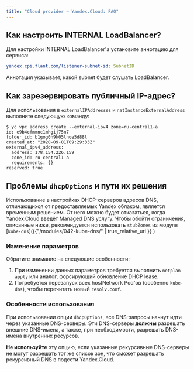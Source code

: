 ```yaml
---
title: "Cloud provider — Yandex.Cloud: FAQ"
---
```


## Как настроить INTERNAL LoadBalancer?

Для настройки INTERNAL LoadBalancer'а установите аннотацию для сервиса:

```yaml
yandex.cpi.flant.com/listener-subnet-id: SubnetID
```

Аннотация указывает, какой subnet будет слушать LoadBalancer.

## Как зарезервировать публичный IP-адрес?

Для использования в `externalIPAddresses` и `natInstanceExternalAddress` выполните следующую команду:

```shell
$ yc vpc address create --external-ipv4 zone=ru-central1-a
id: e9b4cfmmnc1mhgij75n7
folder_id: b1gog0h9k05lhqe5d88l
created_at: "2020-09-01T09:29:33Z"
external_ipv4_address:
  address: 178.154.226.159
  zone_id: ru-central1-a
  requirements: {}
reserved: true
```

## Проблемы `dhcpOptions` и пути их решения

Использование в настройках DHCP-серверов адресов DNS, отличающихся от предоставляемых Yandex облаком, является временным решением. От него можно будет отказаться, когда Yandex.Cloud введёт Managed DNS услугу. Чтобы обойти ограничения, описанные ниже, рекомендуется использовать `stubZones` из модуля [`kube-dns`]({{"/modules/042-kube-dns/" | true_relative_url }} )

### Изменение параметров

Обратите внимание на следующие особенности:

1. При изменении данных параметров требуется выполнить `netplan apply` или аналог, форсирующий обновление DHCP lease.
2. Потребуется перезапуск всех hostNetwork Pod'ов (особенно `kube-dns`), чтобы перечитать новый `resolv.conf`.

### Особенности использования

При использовании опции `dhcpOptions`, все DNS-запросы начнут идти через указанные DNS-серверы. Эти DNS-серверы **должны** разрешать внешние DNS-имена, а также, при необходимости, разрешать DNS-имена внутренних ресурсов.

**Не используйте** эту опцию, если указанные рекурсивные DNS-серверы не могут разрешать тот же список зон, что сможет разрешать рекурсивный DNS в подсети Yandex.Cloud.

